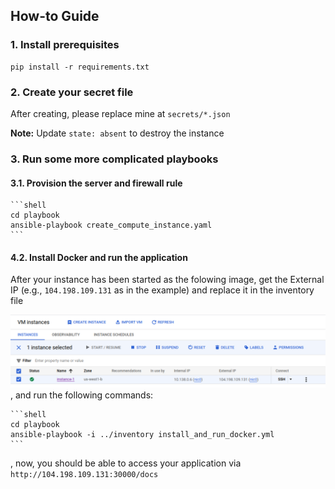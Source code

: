 ## How-to Guide
### 1. Install prerequisites
```shell
pip install -r requirements.txt
```

### 2. Create your secret file
After creating, please replace mine at `secrets/*.json`


**Note:** Update `state: absent` to destroy the instance

### 3. Run some more complicated playbooks
#### 3.1. Provision the server and firewall rule
    ```shell
    cd playbook
    ansible-playbook create_compute_instance.yaml
    ```

#### 4.2. Install Docker and run the application
After your instance has been started as the folowing image, get the External IP (e.g., `104.198.109.131` as in the example) and replace it in the inventory file

![Compute Engine](./imgs/compute_engine.png)
, and run the following commands:
    
    ```shell
    cd playbook
    ansible-playbook -i ../inventory install_and_run_docker.yml
    ```
, now, you should be able to access your application via `http://104.198.109.131:30000/docs`